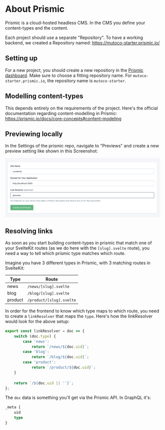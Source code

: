 # About Prismic

Prismic is a cloud-hosted headless CMS. In the CMS you define your content-types and the content.

Each project should use a separate "Repository". To have a working backend, we created a Repository named: https://mutoco-starter.prismic.io/

## Setting up

For a new project, you should create a new repository in the [Prismic dashboard](https://prismic.io/dashboard). 
Make sure to choose a fitting repository name. For `mutoco-starter.prismic.io`, the repository name is `mutoco-starter`.

## Modelling content-types

This depends entirely on the requirements of the project. Here's the official documentation regarding content-modelling
in Prismic: https://prismic.io/docs/core-concepts#content-modeling

## Previewing locally

In the Settings of the prismic repo, navigate to "Previews" and create a new preview setting like shown in this
Screenshot:

![Local Preview Settings](./assets/create-preview.png)

## Resolving links

As soon as you start building content-types in prismic that match one of your SvelteKit routes (as we do here with the `[slug].svelte` route),
you need a way to tell which prismic type matches which route.

Imagine you have 3 different types in Prismic, with 3 matching routes in SvelteKit:

| Type    | Route                    |
| ------- | ------------------------ |
| news    | `/news/[slug].svelte`    |
| blog    | `/blog/[slug].svelte`    |
| product | `/product/[slug].svelte` |

In order for the frontend to know which type maps to which route, you need to create a `linkResolver` that maps the `type`.
Here's how the linkResolver would look for the above setup:

```javascript
export const linkResolver = doc => {
	switch (doc.type) {
		case 'news':
			return `/news/${doc.uid}`;
		case 'blog':
			return `/blog/${doc.uid}`;
		case 'product':
			return `/product/${doc.uid}`;
	}

	return `/${doc.uid || ''}`;
};
```

The `doc` data is something you'll get via the Prismic API. In GraphQL it's:

```graphql
_meta {
	uid
	type
}
```

